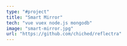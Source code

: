 ```yaml
---
type: "#project"
title: "Smart Mirror"
tech: "vue vuex node.js mongodb"
image: "smart-mirror.jpg"
url: "https://github.com/chiched/reflectra"
---
```


